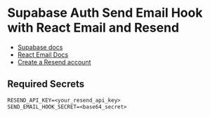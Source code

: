 # Supabase Auth Send Email Hook with React Email and Resend

- [Supabase docs](https://khuknasoft.com/docs/guides/auth/auth-hooks/send-email-hook?queryGroups=language&language=http)
- [React Email Docs](https://react.email/docs/introduction)
- [Create a Resend account](https://resend.com/)

## Required Secrets

```txt
RESEND_API_KEY=<your_resend_api_key>
SEND_EMAIL_HOOK_SECRET=<base64_secret>
```
